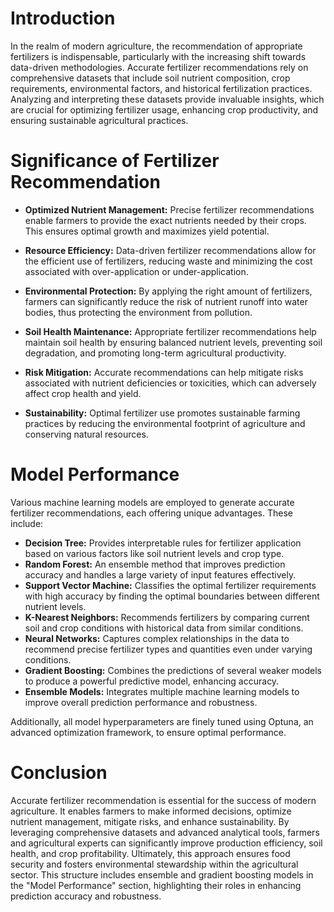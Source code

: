 # Introduction

In the realm of modern agriculture, the recommendation of appropriate fertilizers is indispensable, particularly with the increasing shift towards data-driven methodologies. Accurate fertilizer recommendations rely on comprehensive datasets that include soil nutrient composition, crop requirements, environmental factors, and historical fertilization practices. Analyzing and interpreting these datasets provide invaluable insights, which are crucial for optimizing fertilizer usage, enhancing crop productivity, and ensuring sustainable agricultural practices.

# Significance of Fertilizer Recommendation

- **Optimized Nutrient Management:** Precise fertilizer recommendations enable farmers to provide the exact nutrients needed by their crops. This ensures optimal growth and maximizes yield potential.

- **Resource Efficiency:** Data-driven fertilizer recommendations allow for the efficient use of fertilizers, reducing waste and minimizing the cost associated with over-application or under-application.

- **Environmental Protection:** By applying the right amount of fertilizers, farmers can significantly reduce the risk of nutrient runoff into water bodies, thus protecting the environment from pollution.

- **Soil Health Maintenance:** Appropriate fertilizer recommendations help maintain soil health by ensuring balanced nutrient levels, preventing soil degradation, and promoting long-term agricultural productivity.

- **Risk Mitigation:** Accurate recommendations can help mitigate risks associated with nutrient deficiencies or toxicities, which can adversely affect crop health and yield.

- **Sustainability:** Optimal fertilizer use promotes sustainable farming practices by reducing the environmental footprint of agriculture and conserving natural resources.

# Model Performance

Various machine learning models are employed to generate accurate fertilizer recommendations, each offering unique advantages. These include:

- **Decision Tree:** Provides interpretable rules for fertilizer application based on various factors like soil nutrient levels and crop type.
- **Random Forest:** An ensemble method that improves prediction accuracy and handles a large variety of input features effectively.
- **Support Vector Machine:** Classifies the optimal fertilizer requirements with high accuracy by finding the optimal boundaries between different nutrient levels.
- **K-Nearest Neighbors:** Recommends fertilizers by comparing current soil and crop conditions with historical data from similar conditions.
- **Neural Networks:** Captures complex relationships in the data to recommend precise fertilizer types and quantities even under varying conditions.
- **Gradient Boosting:** Combines the predictions of several weaker models to produce a powerful predictive model, enhancing accuracy.
- **Ensemble Models:** Integrates multiple machine learning models to improve overall prediction performance and robustness.

Additionally, all model hyperparameters are finely tuned using Optuna, an advanced optimization framework, to ensure optimal performance.

# Conclusion

Accurate fertilizer recommendation is essential for the success of modern agriculture. It enables farmers to make informed decisions, optimize nutrient management, mitigate risks, and enhance sustainability. By leveraging comprehensive datasets and advanced analytical tools, farmers and agricultural experts can significantly improve production efficiency, soil health, and crop profitability. Ultimately, this approach ensures food security and fosters environmental stewardship within the agricultural sector.
This structure includes ensemble and gradient boosting models in the "Model Performance" section, highlighting their roles in enhancing prediction accuracy and robustness.
